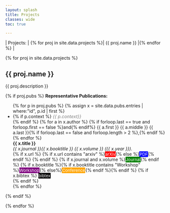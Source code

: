 ```yaml
---
layout: splash
title: Projects
classes: wide
toc: true

---
```


<script type="text/javascript" src="toggle.js"></script>

<style type="text/css">
a:link, a:visited, a:hover, a:active {text-decoration: none;}
.arxiv {
	font-size: small;
	background-color: red;
	color: white;
	border: 1px solid red;
	text-decoration: none;
	text-decoration-color: white;
	border-radius: 2px;
}
.pdf {
	font-size: small;
	background-color: blue;
	color: white;
	border: 1px solid blue;
	text-decoration: none;
	text-decoration-color: black;
	border-radius: 2px;
}
.journal {
	font-size: small;
	background-color: green;
	color: white;
	border: 1px solid green;
	text-decoration: none;
	text-decoration-color: white;
	border-radius: 2px;
}
.conference {
	font-size: small;
	background-color: orange;
	color: white;
	border: 1px solid orange;
	text-decoration: none;
	text-decoration-color: white;
	border-radius: 2px;
}
.workshop {
	font-size: small;
	background-color: purple;
	color: white;
	border: 1px solid purple;
	text-decoration: none;
	text-decoration-color: white;
	border-radius: 2px;
}
.bibbutton {
	font-size: small;
	background-color: black;
	color: white;
	border: 1px solid black;
	text-decoration: none;
	text-decoration-color: white;
	border-radius: 2px;
}
.bibtex {
	white-space: pre-wrap;
	font-size: small;
	font-family: Courier;
	background: #eeeeee;
	border: 1px dotted black;
	width: 75%;
}
.context {
	font-style: italic;
	color: gray;
}
</style>
| Projects: | {% for proj in site.data.projects %}| <a href="#{{ proj.name | downcase | replace: ' ', '-' }}">{{ proj.name }}</a> |{% endfor %} |


{% for proj in site.data.projects %}

## {{ proj.name }}

{{ proj.description }}

{% if proj.pubs %}
**Representative Publications:**
<ul>
	{% for p in proj.pubs %}
		{% assign x = site.data.pubs.entries | where:"id", p.id | first %}
		<li>
		{% if p.context %}
			<span class="context">{{ p.context}}</span><br>
		{% endif %}
		{% for a in x.author %}
	  		{% if forloop.last == true and forloop.first == false %}and{% endif%} {{ a.first }} {{ a.middle }} {{ a.last }}{% if forloop.last == false and forloop.length > 2 %},{% endif %}
	  	{% endfor %}<br>
	    <b>{{ x.title }}</b><br>
	    <em>{{ x.journal }}{{ x.booktitle }} 
	    {{ x.volume }} 
	    ({{ x.year }})</em>.<br>
	    {% if x.url %}
	    	<a href="{{x.url}}">{% if x.url contains "arxiv" %}<span class="arxiv">arXiv</span>{% else %}<span class="pdf">PDF</span>{% endif %}</a>
	    {% endif %}
	    {% if x.journal and x.volume %}<span class="journal">Journal</span>{% endif %}
	    {% if x.booktitle %}{% if x.booktitle contains "Workshop" %}<span class="workshop">Workshop</span>{% else%}<span class="conference">Conference</span>{% endif %}{% endif %}
	    {% if x.bibtex %}
	    <a onclick="toggleBibtex({{ x.id }});"><span class="bibbutton">bibtex</span></a><br>
	    <div class="bibtex" id="{{ x.id }}" style="display: none;">{{ x.bibtex }}</div>
	    {% endif %}
	  </li>
	{% endfor %}
</ul>
{% endif %}

{% endfor %}
